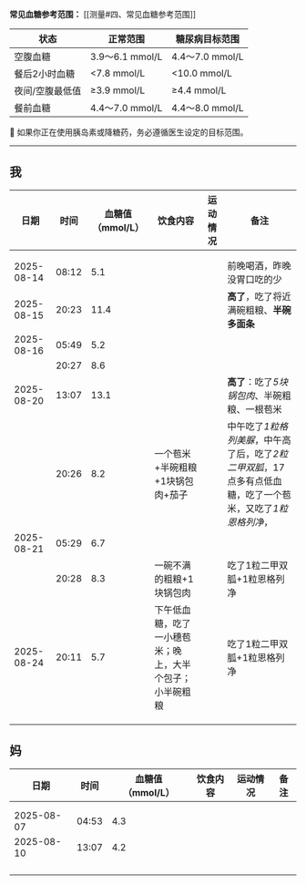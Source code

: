 **常见血糖参考范围：**
[[测量#四、常见血糖参考范围]]

| 状态       | 正常范围           | 糖尿病目标范围        |
| -------- | -------------- | -------------- |
| 空腹血糖     | 3.9～6.1 mmol/L | 4.4～7.0 mmol/L |
| 餐后2小时血糖  | <7.8 mmol/L    | <10.0 mmol/L   |
| 夜间/空腹最低值 | ≥3.9 mmol/L    | ≥4.4 mmol/L    |
| 餐前血糖     | 4.4～7.0 mmol/L | 4.4～8.0 mmol/L |
📌 如果你正在使用胰岛素或降糖药，务必遵循医生设定的目标范围。

---
## 我

| 日期         | 时间    | 血糖值（mmol/L） | 饮食内容                         | 运动情况 | 备注                                                          |
| ---------- | ----- | ----------- | ---------------------------- | ---- | ----------------------------------------------------------- |
|            |       |             |                              |      |                                                             |
|            |       |             |                              |      |                                                             |
| 2025-08-14 | 08:12 | 5.1         |                              |      | 前晚喝酒，昨晚没胃口吃的少                                               |
| 2025-08-15 | 20:23 | 11.4        |                              |      | **高了**，吃了将近满碗粗粮、**半碗多面条**                                   |
| 2025-08-16 | 05:49 | 5.2         |                              |      |                                                             |
|            | 20:27 | 8.6         |                              |      |                                                             |
| 2025-08-20 | 13:07 | 13.1        |                              |      | **高了**：吃了*5块锅包肉*、半碗粗粮、一根苞米                                  |
|            | 20:26 | 8.2         | 一个苞米+半碗粗粮+1块锅包肉+茄子           |      | 中午吃了*1粒格列美脲*，中午高了后，吃了*2粒二甲双胍*，17点多有点低血糖，吃了一个苞米，又吃了*1粒恩格列净*， |
| 2025-08-21 | 05:29 | 6.7         |                              |      |                                                             |
|            | 20:28 | 8.3         | 一碗不满的粗粮+1块锅包肉                |      | 吃了1粒二甲双胍+1粒恩格列净                                             |
| 2025-08-24 | 20:11 | 5.7         | 下午低血糖，吃了一小穗苞米；晚上，大半个包子；小半碗粗粮 |      | 吃了1粒二甲双胍+1粒恩格列净                                             |
|            |       |             |                              |      |                                                             |
|            |       |             |                              |      |                                                             |
|            |       |             |                              |      |                                                             |


## 妈

| 日期         | 时间    | 血糖值（mmol/L） | 饮食内容 | 运动情况 | 备注  |
| ---------- | ----- | ----------- | ---- | ---- | --- |
|            |       |             |      |      |     |
|            |       |             |      |      |     |
| 2025-08-07 | 04:53 | 4.3         |      |      |     |
| 2025-08-10 | 13:07 | 4.2         |      |      |     |
|            |       |             |      |      |     |
|            |       |             |      |      |     |
|            |       |             |      |      |     |
|            |       |             |      |      |     |
